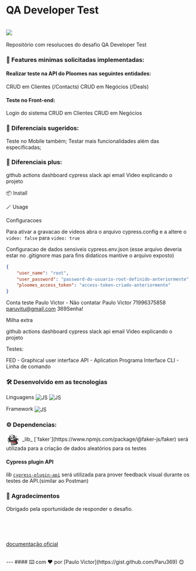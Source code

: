 # QA Developer Test
<br>
<img height="30px" src="https://uploads-ssl.webflow.com/61afa420e611dbd8b4a5856e/62029fbeebcf51ae7cda78a2_logo-horizontal-brand.svg">
<br>


Repositório com resolucoes do desafio QA Developer Test 

### 🚀 Features minimas solicitadas implementadas:

#### Realizar teste na API do Ploomes nas seguintes entidades:
CRUD em Clientes (/Contacts)
CRUD em Negócios (/Deals)

#### Teste no Front-end: 
Login do sistema
CRUD em Clientes
CRUD em Negócios

### 🚀 Diferenciais sugeridos:

Teste no Mobile também;
Testar mais funcionalidades além das especificadas;

### 🚀 Diferenciais plus:

github actions
dashboard cypress
slack
api email
Video explicando o projeto


📦 Install


🪄 Usage

Configuracoes

Para ativar a gravacao de videos abra o arquivo cypress.config e a altere o `video: false` para `video: true`

Configuracao de dados sensiveis cypress.env.json (esse arquivo deveria estar no .gitignore mas para fins didaticos mantive o arquivo exposto)

```json
{
    "user_name": "root",
    "user_password": "password-do-usuario-root-definido-anteriormente",
    "ploomes_access_token": "access-token-criado-anteriormente"
}

```



Conta teste Paulo Victor - Não contatar
Paulo Victor
71996375858
paruvitu@gmail.com
369Senha!


Milha extra

github actions
dashboard cypress
slack
api email
Video explicando o projeto


Testes:

FED - Graphical user interface 
API - Aplication Programa Interface
CLI - Linha de comando

###  🛠️ Desenvolvido em as tecnologias

Linguagens
<img align="center" alt="JS" height="30" width="40" src="https://cdn.worldvectorlogo.com/logos/javascript-1.svg">
<img align="center" alt="JS" height="30" width="40" src="https://cdn.worldvectorlogo.com/logos/typescript.svg">

Framework
<img align="center" alt="JS" height="30" width="40" src="https://www.cypress.io/images/layouts/shared/navbar-brand.svg">


### ⚙️ Dependencias:

<img align="center" alt="Faker" height="30" width="40" src="https://raw.githubusercontent.com/faker-js/faker/HEAD/docs/public/logo.svg">
_lib_ [`faker`](https://www.npmjs.com/package/@faker-js/faker) será utilizada para a criação de dados aleatórios para os testes
 
#### Cypress plugin API 
 _lib_ [`cypress-plugin-api`](https://www.npmjs.com/package/cypress-plugin-api) será utilizada para prover feedback visual durante os testes de API.(similar ao Postman)


###  🎁 Agradecimentos


Obrigado pela oportunidade de responder o desafio.

<br><br><br>

[documentação oficial](https://docs.cypress.io) 

<br>
---
####  ⌨️ com ❤️ por [Paulo Victor](https://gist.github.com/Paru369) 😊